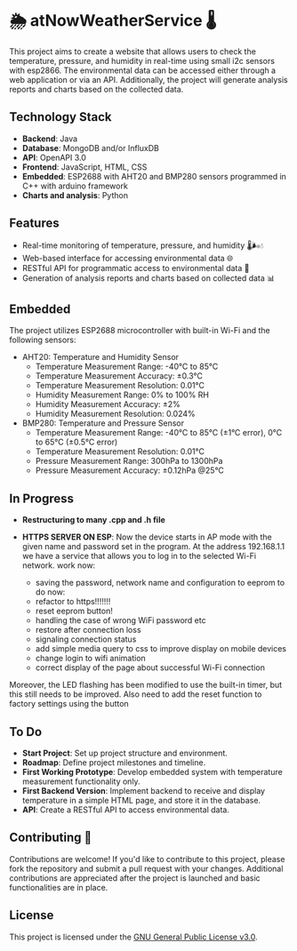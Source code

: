# 🌦️ atNowWeatherService 🌡️

This project aims to create a website that allows users to check the temperature, pressure, and humidity in real-time using small i2c sensors with esp2866. The environmental data can be accessed either through a web application or via an API. Additionally, the project will generate analysis reports and charts based on the collected data.

## Technology Stack

- **Backend**: Java
- **Database**: MongoDB and/or InfluxDB
- **API**: OpenAPI 3.0
- **Frontend**: JavaScript, HTML, CSS
- **Embedded**: ESP2688 with AHT20 and BMP280 sensors programmed in C++ with arduino framework
- **Charts and analysis**: Python

## Features

- Real-time monitoring of temperature, pressure, and humidity 🌡️🌬️💧
- Web-based interface for accessing environmental data 🌐
- RESTful API for programmatic access to environmental data 📡
- Generation of analysis reports and charts based on collected data 📊

## Embedded

The project utilizes ESP2688 microcontroller with built-in Wi-Fi and the following sensors:
- AHT20: Temperature and Humidity Sensor
  - Temperature Measurement Range: -40°C to 85°C
  - Temperature Measurement Accuracy: ±0.3°C
  - Temperature Measurement Resolution: 0.01°C
  - Humidity Measurement Range: 0% to 100% RH
  - Humidity Measurement Accuracy: ±2%
  - Humidity Measurement Resolution: 0.024%
- BMP280: Temperature and Pressure Sensor
  - Temperature Measurement Range: -40°C to 85°C (±1°C error), 0°C to 65°C (±0.5°C error)
  - Temperature Measurement Resolution: 0.01°C
  - Pressure Measurement Range: 300hPa to 1300hPa
  - Pressure Measurement Accuracy: ±0.12hPa @25°C

## In Progress
 - **Restructuring to many .cpp and .h file** 
  
  

  - **HTTPS SERVER ON ESP**:
  Now the device starts in AP mode with the given name and password set in the program.
  At the address 192.168.1.1 we have a service that allows you to log in to the selected Wi-Fi network.
  work now:
     - saving the password, network name and configuration to eeprom
  to do now:
      - refactor to https!!!!!!!
      - reset eeprom button!
      - handling the case of wrong WiFi password etc
      - restore after connection loss
      - signaling connection status
      - add simple media query to css to improve display on mobile devices
      - change login to wifi animation
      - correct display of the page about successful Wi-Fi connection

Moreover, the LED flashing has been modified to use the built-in timer, but this still needs to be improved.
Also need to add the reset function to factory settings using the button

## To Do

- **Start Project**: Set up project structure and environment.
- **Roadmap**: Define project milestones and timeline.
- **First Working Prototype**: Develop embedded system with temperature measurement functionality only.
- **First Backend Version**: Implement backend to receive and display temperature in a simple HTML page, and store it in the database.
- **API**: Create a RESTful API to access environmental data.

## Contributing 🚀

Contributions are welcome! If you'd like to contribute to this project, please fork the repository and submit a pull request with your changes. Additional contributions are appreciated after the project is launched and basic functionalities are in place.

## License

This project is licensed under the [GNU General Public License v3.0](LICENSE).


